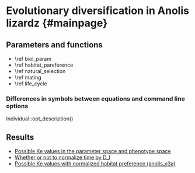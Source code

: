 Evolutionary diversification in Anolis lizardz {#mainpage}
================================================================================

Parameters and functions
--------------------------------------------------------------------------------

- \ref biol_param
- \ref habitat_pareference
- \ref natural_selection
- \ref mating
- \ref life_cycle

### Differences in symbols between equations and command line options

Individual::opt_description()


Results
--------------------------------------------------------------------------------

- [Possible Ke values in the parameter space and phenotype space](results/ke.html)
- [Whether or not to normalize time by D_I](results/normalizing_time.html)
- [Possible Ke values with normalized habitat preference (anolis_v3a)](results/normalizing_pref.html)

